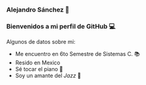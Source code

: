### Alejandro Sánchez 👋
### Bienvenidos a mi perfil de  GitHub :computer:

Algunos de datos sobre mi:
* Me encuentro en 6to Semestre de Sistemas C. :books:
* Resido en Mexico 
* Sé tocar el piano :musical_keyboard:
* Soy un amante del _Jazz_ :musical_note:
